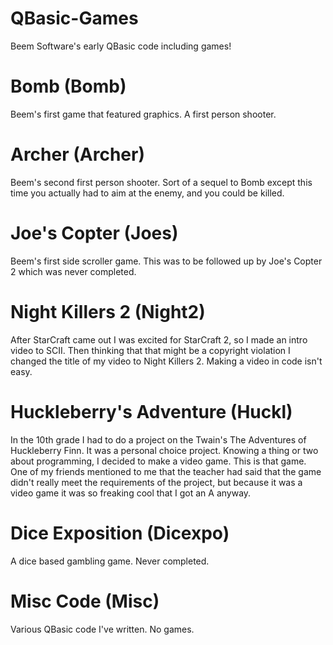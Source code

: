 QBasic-Games
============
Beem Software's early QBasic code including games!

Bomb (Bomb)
===========
Beem's first game that featured graphics. A first person shooter.

Archer (Archer)
===============
Beem's second first person shooter. Sort of a sequel to Bomb except this time
you actually had to aim at the enemy, and you could be killed.

Joe's Copter (Joes)
===================
Beem's first side scroller game. This was to be followed up by Joe's Copter 2
which was never completed.

Night Killers 2 (Night2)
========================
After StarCraft came out I was excited for StarCraft 2, so I made an intro video
to SCII. Then thinking that that might be a copyright violation I changed the
title of my video to Night Killers 2. Making a video in code isn't easy.

Huckleberry's Adventure (Huckl)
===============================
In the 10th grade I had to do a project on the Twain's The Adventures of
Huckleberry Finn. It was a personal choice project. Knowing a thing or two about
programming, I decided to make a video game. This is that game. One of my
friends mentioned to me that the teacher had said that the game didn't really
meet the requirements of the project, but because it was a video game it was so
freaking cool that I got an A anyway.

Dice Exposition (Dicexpo)
=========================
A dice based gambling game. Never completed.

Misc Code (Misc)
================
Various QBasic code I've written. No games.
